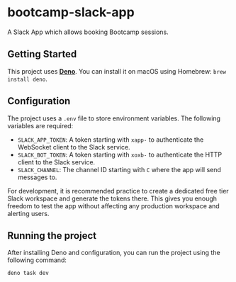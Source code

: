# bootcamp-slack-app

A Slack App which allows booking Bootcamp sessions.

## Getting Started

This project uses [**Deno**](https://deno.com/). You can install it on macOS
using Homebrew: `brew install deno`.

## Configuration

The project uses a `.env` file to store environment variables. The following
variables are required:

- `SLACK_APP_TOKEN`: A token starting with `xapp-` to authenticate the WebSocket
  client to the Slack service.
- `SLACK_BOT_TOKEN`: A token starting with `xoxb-` to authenticate the HTTP
  client to the Slack service.
- `SLACK_CHANNEL`: The channel ID starting with `C` where the app will send
  messages to.

For development, it is recommended practice to create a dedicated free tier
Slack workspace and generate the tokens there. This gives you enough freedom to
test the app without affecting any production workspace and alerting users.

## Running the project

After installing Deno and configuration, you can run the project using the
following command:

    deno task dev

